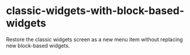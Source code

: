 # classic-widgets-with-block-based-widgets
Restore the classic widgets screen as a new menu item without replacing new block-based widgets.
